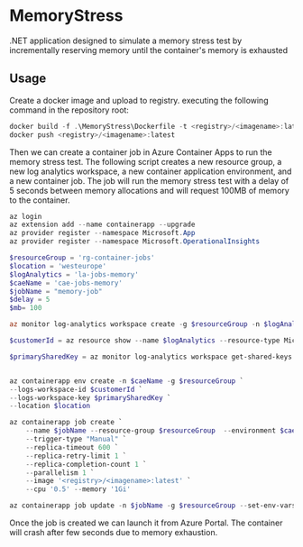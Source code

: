 # MemoryStress
.NET application designed to simulate a memory stress test by incrementally reserving memory until the container's memory is exhausted

## Usage

Create a docker image and upload to registry. executing the following command in the repository root:

```powershell
docker build -f .\MemoryStress\Dockerfile -t <registry>/<imagename>:latest .
docker push <registry>/<imagename>:latest
```

Then we can create a container job in Azure Container Apps to run the memory stress test. 
The following script creates a new resource group, a new log analytics workspace, a new container application environment, and a new container job. 
The job will run the memory stress test with a delay of 5 seconds between memory allocations and will request 100MB of memory to the container.

```powershell
az login
az extension add --name containerapp --upgrade
az provider register --namespace Microsoft.App
az provider register --namespace Microsoft.OperationalInsights

$resourceGroup = 'rg-container-jobs'
$location = 'westeurope'
$logAnalytics = 'la-jobs-memory'
$caeName = 'cae-jobs-memory'
$jobName = "memory-job"
$delay = 5
$mb= 100

az monitor log-analytics workspace create -g $resourceGroup -n $logAnalytics

$customerId = az resource show --name $logAnalytics --resource-type Microsoft.OperationalInsights/workspaces --query "properties.customerId" -g $resourceGroup --output tsv

$primarySharedKey = az monitor log-analytics workspace get-shared-keys  --resource-group $resourceGroup --workspace-name $logAnalytics --query primarySharedKey -o tsv


az containerapp env create -n $caeName -g $resourceGroup `
--logs-workspace-id $customerId `
--logs-workspace-key $primarySharedKey `
--location $location

az containerapp job create `
    --name $jobName --resource-group $resourceGroup  --environment $caeName `
    --trigger-type "Manual" `
    --replica-timeout 600 `
    --replica-retry-limit 1 `
    --replica-completion-count 1 `
    --parallelism 1 `
    --image '<registry>/<imagename>:latest' `
    --cpu '0.5' --memory '1Gi' 

az containerapp job update -n $jobName -g $resourceGroup --set-env-vars SECONDS_DELAY=$delay MB_TO_REQUEST=$mb
```
Once the job is created we can launch it from Azure Portal. The container will crash after few seconds due to memory exhaustion.
